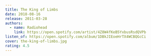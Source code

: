 ```yaml
---
title: The King of Limbs
date: 2018-08-16
release: 2011-03-28
authors:
  - name: Radiohead
    link: https://open.spotify.com/artist/4Z8W4fKeB5YxbusRsdQVPb
listen_of: https://open.spotify.com/album/1DBkJIEoeHrTX4WCBQGcCi
cover: the-king-of-limbs.jpg
rating: 4.5
---
```

